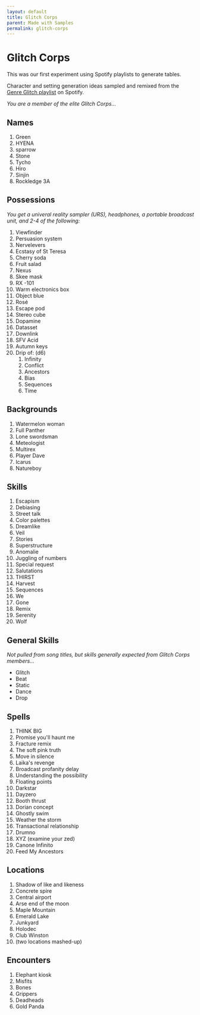 ```yaml
---
layout: default
title: Glitch Corps
parent: Made with Samples
permalink: glitch-corps
---
```

# Glitch Corps

This was our first experiment using Spotify playlists to generate tables.

Character and setting generation ideas sampled and remixed from the [Genre Glitch playlist](https://open.spotify.com/playlist/37i9dQZF1DWUraJYejk11q?si=386d287df55a45fc) on Spotify.

*You are a member of the elite Glitch Corps…*

## Names

1. Green
2. HYENA
3. sparrow 
4. Stone
5. Tycho
6. Hiro
7. Sinjin
8. Rockledge 3A

## Possessions

*You get a univeral reality sampler (URS), headphones, a portable broadcast unit, and 2-4 of the following:*

1. Viewfinder
2. Persuasion system
3. Nervelevers
4. Ecstasy of St Teresa
5. Cherry soda
6. Fruit salad
7. Nexus
8. Skee mask
9. RX -101
10. Warm electronics box
11. Object blue
12. Rosé 
13. Escape pod
14. Stereo cube 
15. Dopamine
16. Datasset
17. Downlink
18. SFV Acid 
19. Autumn keys
20. Drip of: (d6)
       1. Infinity
       2. Conflict
       3. Ancestors
       4. Bias
       5. Sequences
       6. Time


## Backgrounds
1. Watermelon woman
2. Full Panther
3. Lone swordsman
4. Meteologist
5. Multirex
6. Player Dave
7. Icarus 
8. Natureboy

## Skills
1. Escapism
2. Debiasing
3. Street talk
4. Color palettes
5. Dreamlike
6. Veil
7. Stories
8. Superstructure
9. Anomalie
10. Juggling of numbers
11. Special request
12. Salutations
13. THIRST
14. Harvest
15. Sequences
16. We
17. Gone
18. Remix
19. Serenity
20. Wolf

## General Skills

*Not pulled from song titles, but skills generally expected from Glitch Corps members…*

- Glitch 
- Beat 
- Static 
- Dance 
- Drop

## Spells

1. THINK BIG
2. Promise you'll haunt me
3. Fracture remix
4. The soft pink truth 
5. Move in silence
6. Laika's revenge
7. Broadcast profanity delay
8. Understanding the possibility
9. Floating points
10. Darkstar
11. Dayzero 
12. Booth thrust
13. Dorian concept
14. Ghostly swim
15. Weather the storm
16. Transactional relationship
17. Drumno
18. XYZ (examine your zed)
19. Canone Infinito
20. Feed My Ancestors

## Locations

1. Shadow of like and likeness
2. Concrete spire
3. Central airport
4. Arse end of the moon
5. Maple Mountain 
6. Emerald Lake
7. Junkyard
8. Holodec
9. Club Winston
10. (two locations mashed-up)

## Encounters

1. Elephant kiosk
2. Misfits
3. Bones
4. Grippers
5. Deadheads
6. Gold Panda
